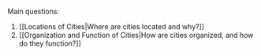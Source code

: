 Main questions:
1. [[Locations of Cities|Where are cities located and why?]]
2. [[Organization and Function of Cities|How are cities organized, and how do they function?]]